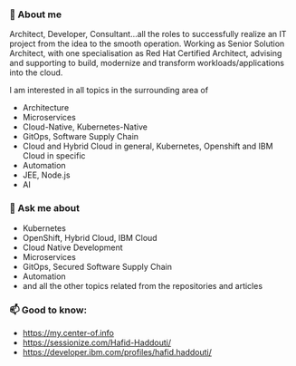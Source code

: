 
<!--
**haf-tech/haf-tech** is a ✨ _special_ ✨ repository because its `README.md` (this file) appears on your GitHub profile.

Here are some ideas to get you started:

- 🔭 I’m currently working on ...
- 🌱 I’m currently learning ...
- 👯 I’m looking to collaborate on ...
- 🤔 I’m looking for help with ...
- 💬 Ask me about ...
- 📫 How to reach me: ...
- 😄 Pronouns: ...
- ⚡ Fun fact: ...
-->

### 👋 About me

Architect, Developer, Consultant...all the roles to successfully realize an IT project from the idea to the smooth operation.
Working as Senior Solution Architect, with one specialisation as Red Hat Certified Architect, advising and supporting to build, modernize and transform workloads/applications into the cloud.

I am interested in all topics in the surrounding area of

* Architecture
* Microservices
* Cloud-Native, Kubernetes-Native
* GitOps, Software Supply Chain
* Cloud and Hybrid Cloud in general, Kubernetes, Openshift and IBM Cloud in specific
* Automation
* JEE, Node.js
* AI

### 💬 Ask me about
* Kubernetes
* OpenShift, Hybrid Cloud, IBM Cloud
* Cloud Native Development
* Microservices
* GitOps, Secured Software Supply Chain
* Automation
* and all the other topics related from the repositories and articles

### 📫 Good to know:

* <https://my.center-of.info>
* <https://sessionize.com/Hafid-Haddouti/>
* <https://developer.ibm.com/profiles/hafid.haddouti/>
